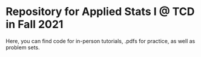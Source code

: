 # Repository for Applied Stats I @ TCD in Fall 2021

Here, you can find code for in-person tutorials, .pdfs for practice, as well as problem sets.
